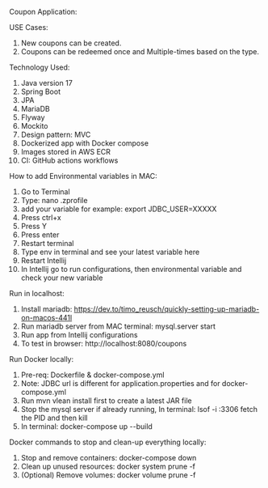 Coupon Application:

USE Cases:
1. New coupons can be created.
2. Coupons can be redeemed once and Multiple-times based on the type.

Technology Used:
1. Java version 17
2. Spring Boot
3. JPA
4. MariaDB
5. Flyway
6. Mockito
7. Design pattern: MVC
8. Dockerized app with Docker compose
9. Images stored in AWS ECR
10. CI: GitHub actions workflows

How to add Environmental variables in MAC:

1. Go to Terminal
2. Type: nano .zprofile
3. add your variable for example: export JDBC_USER=XXXXX
4. Press ctrl+x
5. Press Y
6. Press enter
7. Restart terminal
8. Type env in terminal and see your latest variable here
9. Restart Intellij 
10. In Intellij go to run configurations, then environmental variable and check your new variable

Run in localhost:

1. Install mariadb: https://dev.to/timo_reusch/quickly-setting-up-mariadb-on-macos-441l
2. Run mariadb server from MAC terminal: mysql.server start
3. Run app from Intellij configurations
4. To test in browser: http://localhost:8080/coupons


Run Docker locally:

1. Pre-req: Dockerfile & docker-compose.yml
2. Note: JDBC url is different for application.properties and for docker-compose.yml
3. Run mvn vlean install first to create a latest JAR file
4. Stop the mysql server if already running, In terminal: lsof -i :3306 fetch the PID and then kill <PID>
5. In terminal: docker-compose up --build
  
Docker commands to stop and clean-up everything locally:

1. Stop and remove containers: docker-compose down
2. Clean up unused resources: docker system prune -f
3. (Optional) Remove volumes: docker volume prune -f

